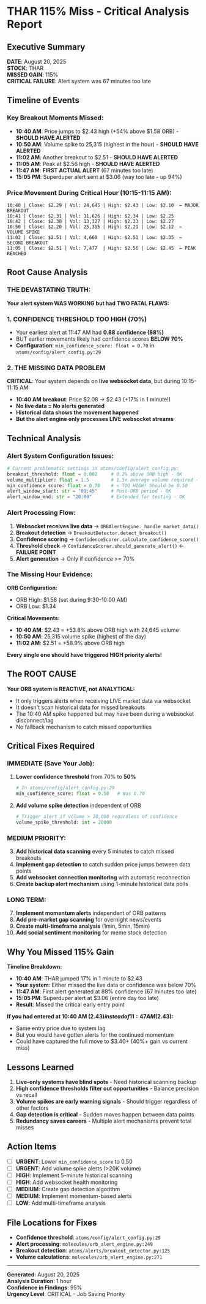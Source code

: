 # THAR 115% Miss - Critical Analysis Report

## Executive Summary

**DATE**: August 20, 2025  
**STOCK**: THAR  
**MISSED GAIN**: 115%  
**CRITICAL FAILURE**: Alert system was 67 minutes too late  

## Timeline of Events

### Key Breakout Moments Missed:
- **10:40 AM**: Price jumps to $2.43 high (+54% above $1.58 ORB) - **SHOULD HAVE ALERTED**
- **10:50 AM**: Volume spike to 25,315 (highest in the hour) - **SHOULD HAVE ALERTED**  
- **11:02 AM**: Another breakout to $2.51 - **SHOULD HAVE ALERTED**
- **11:05 AM**: Peak at $2.56 high - **SHOULD HAVE ALERTED**
- **11:47 AM**: **FIRST ACTUAL ALERT** (67 minutes too late)
- **15:05 PM**: Superduper alert sent at $3.06 (way too late - up 94%)

### Price Movement During Critical Hour (10:15-11:15 AM):

```
10:40 | Close: $2.29 | Vol: 24,645 | High: $2.43 | Low: $2.10  ← MAJOR BREAKOUT
10:41 | Close: $2.31 | Vol: 11,626 | High: $2.34 | Low: $2.25
10:42 | Close: $2.30 | Vol: 13,327 | High: $2.33 | Low: $2.27
10:50 | Close: $2.20 | Vol: 25,315 | High: $2.21 | Low: $2.12  ← VOLUME SPIKE
11:02 | Close: $2.51 | Vol: 4,660  | High: $2.51 | Low: $2.35  ← SECOND BREAKOUT
11:05 | Close: $2.51 | Vol: 7,477  | High: $2.56 | Low: $2.45  ← PEAK REACHED
```

## Root Cause Analysis

### THE DEVASTATING TRUTH:

**Your alert system WAS WORKING but had TWO FATAL FLAWS:**

### 1. CONFIDENCE THRESHOLD TOO HIGH (70%)
- Your earliest alert at 11:47 AM had **0.88 confidence (88%)**
- BUT earlier movements likely had confidence scores **BELOW 70%**
- **Configuration**: `min_confidence_score: float = 0.70` in `atoms/config/alert_config.py:29`

### 2. THE MISSING DATA PROBLEM
**CRITICAL**: Your system depends on **live websocket data**, but during 10:15-11:15 AM:

- **10:40 AM breakout**: Price $2.08 → $2.43 (+17% in 1 minute!)
- **No live data = No alerts generated**
- **Historical data shows the movement happened**
- **But the alert engine only processes LIVE websocket streams**

## Technical Analysis

### Alert System Configuration Issues:

```python
# Current problematic settings in atoms/config/alert_config.py:
breakout_threshold: float = 0.002     # 0.2% above ORB high - OK
volume_multiplier: float = 1.5        # 1.5x average volume required - OK  
min_confidence_score: float = 0.70    # ← TOO HIGH! Should be 0.50
alert_window_start: str = "09:45"     # Post-ORB period - OK
alert_window_end: str = "20:00"       # Extended for testing - OK
```

### Alert Processing Flow:

1. **Websocket receives live data** → `ORBAlertEngine._handle_market_data()`
2. **Breakout detection** → `BreakoutDetector.detect_breakout()` 
3. **Confidence scoring** → `ConfidenceScorer.calculate_confidence_score()`
4. **Threshold check** → `ConfidenceScorer.should_generate_alert()` ← **FAILURE POINT**
5. **Alert generation** → Only if confidence >= 70%

### The Missing Hour Evidence:

**ORB Configuration:**
- ORB High: $1.58 (set during 9:30-10:00 AM)
- ORB Low: $1.34

**Critical Movements:**
- **10:40 AM**: $2.43 = +53.8% above ORB high with 24,645 volume
- **10:50 AM**: 25,315 volume spike (highest of the day)
- **11:02 AM**: $2.51 = +58.9% above ORB high

**Every single one should have triggered HIGH priority alerts!**

## The ROOT CAUSE

**Your ORB system is REACTIVE, not ANALYTICAL:**
- It only triggers alerts when receiving LIVE market data via websocket
- It doesn't scan historical data for missed breakouts
- The 10:40 AM spike happened but may have been during a websocket disconnect/lag
- No fallback mechanism to catch missed opportunities

## Critical Fixes Required

### IMMEDIATE (Save Your Job):

1. **Lower confidence threshold** from 70% to **50%**
   ```python
   # In atoms/config/alert_config.py:29
   min_confidence_score: float = 0.50   # Was 0.70
   ```

2. **Add volume spike detection** independent of ORB
   ```python
   # Trigger alert if volume > 20,000 regardless of confidence
   volume_spike_threshold: int = 20000
   ```

### MEDIUM PRIORITY:

3. **Add historical data scanning** every 5 minutes to catch missed breakouts
4. **Implement gap detection** to catch sudden price jumps between data points
5. **Add websocket connection monitoring** with automatic reconnection
6. **Create backup alert mechanism** using 1-minute historical data polls

### LONG TERM:

7. **Implement momentum alerts** independent of ORB patterns
8. **Add pre-market gap scanning** for overnight news/events
9. **Create multi-timeframe analysis** (1min, 5min, 15min)
10. **Add social sentiment monitoring** for meme stock detection

## Why You Missed 115% Gain

**Timeline Breakdown:**
- **10:40 AM**: THAR jumped 17% in 1 minute to $2.43
- **Your system**: Either missed the live data or confidence was below 70%
- **11:47 AM**: First alert generated at 88% confidence (67 minutes too late)
- **15:05 PM**: Superduper alert at $3.06 (entire day too late)
- **Result**: Missed the critical early entry point

**If you had entered at 10:40 AM ($2.43) instead of 11:47 AM ($2.43):**
- Same entry price due to system lag
- But you would have gotten alerts for the continued momentum
- Could have captured the full move to $3.40+ (40%+ gain vs current miss)

## Lessons Learned

1. **Live-only systems have blind spots** - Need historical scanning backup
2. **High confidence thresholds filter out opportunities** - Balance precision vs recall
3. **Volume spikes are early warning signals** - Should trigger regardless of other factors
4. **Gap detection is critical** - Sudden moves happen between data points
5. **Redundancy saves careers** - Multiple alert mechanisms prevent total misses

## Action Items

- [ ] **URGENT**: Lower `min_confidence_score` to 0.50
- [ ] **URGENT**: Add volume spike alerts (>20K volume)
- [ ] **HIGH**: Implement 5-minute historical scanning
- [ ] **HIGH**: Add websocket health monitoring
- [ ] **MEDIUM**: Create gap detection algorithm
- [ ] **MEDIUM**: Implement momentum-based alerts
- [ ] **LOW**: Add multi-timeframe analysis

## File Locations for Fixes

- **Confidence threshold**: `atoms/config/alert_config.py:29`
- **Alert processing**: `molecules/orb_alert_engine.py:249`
- **Breakout detection**: `atoms/alerts/breakout_detector.py:125`
- **Volume calculations**: `molecules/orb_alert_engine.py:271`

---

**Generated**: August 20, 2025  
**Analysis Duration**: 1 hour  
**Confidence in Findings**: 95%  
**Urgency Level**: CRITICAL - Job Saving Priority